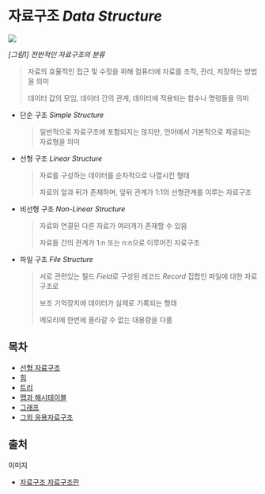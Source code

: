 # 자료구조 *Data Structure*

![](https://media.vlpt.us/images/mar_f/post/5a1591f9-b2a6-4ee9-a710-f18ef102a891/image-20210117185326497.png)

*[그림1] 전반적인 자료구조의 분류*

> 자료의 효율적인 접근 및 수정을 위해 컴퓨터에 자료를 조직, 관리, 저장하는 방법을 의미
>
> 데이터 값의 모임, 데이터 간의 관계, 데이터에 적용되는 함수나 명령들을 의미

- 단순 구조 *Simple Structure*
    > 일반적으로 자료구조에 포함되지는 않지만, 언어에서 기본적으로 제공되는 자료형을 의미
- 선형 구조 *Linear Structure*
    > 자료를 구성하는 데이터를 순차적으로 나열시킨 형태
    >
    > 자료의 앞과 뒤가 존재하며, 앞뒤 관계가 1:1의 선형관계를 이루는 자료구조

- 비선형 구조 *Non-Linear Structure*
    > 자료와 연결된 다른 자료가 여러개가 존재할 수 있음
    >
    > 자료들 간의 관계가 1:n 또는 n:n으로 이루어진 자료구조

- 파일 구조 *File Structure*
    > 서로 관련있는 필드 *Field*로 구성된 레코드 *Record* 집합인 파일에 대한 자료구조로
    >
    > 보조 기억장치에 데이터가 실제로 기록되는 형태
    >
    > 메모리에 한번에 올라갈 수 없는 대용량을 다룸

## 목차

- [선형 자료구조](https://github.com/asci-00/TIL/blob/main/CS/DataStructure/LinearStructure.md)
- [힙](https://github.com/asci-00/TIL/blob/main/CS/DataStructure/Heap.md)
- [트리](https://github.com/asci-00/TIL/blob/main/CS/DataStructure/Tree.md)
- [맵과 해시테이블](https://github.com/asci-00/TIL/blob/main/CS/DataStructure/Map.md)
- [그래프](https://github.com/asci-00/TIL/blob/main/CS/DataStructure/Graph.md)
- [그외 응용자료구조](https://github.com/asci-00/TIL/blob/main/CS/DataStructure/Etc.md)

## 출처

이미지

- [자료구조 자료구조란](https://velog.io/@mar_f/%EC%9E%90%EB%A3%8C%EA%B5%AC%EC%A1%B0-%EC%9E%90%EB%A3%8C%EA%B5%AC%EC%A1%B0%EB%9E%80)